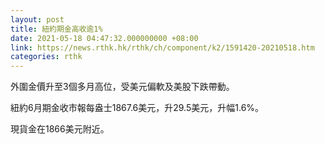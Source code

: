 ```yaml
---
layout: post
title: 紐約期金高收逾1%
date: 2021-05-18 04:47:32.000000000 +08:00
link: https://news.rthk.hk/rthk/ch/component/k2/1591420-20210518.htm
categories: rthk
---
```


外圍金價升至3個多月高位，受美元偏軟及美股下跌帶動。

紐約6月期金收市報每盎士1867.6美元，升29.5美元，升幅1.6%。

現貨金在1866美元附近。
